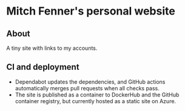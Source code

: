 # Mitch Fenner's personal website

## About

A tiny site with links to my accounts.

## CI and deployment

- Dependabot updates the dependencies, and GitHub actions automatically merges pull requests when all checks pass.
- The site is published as a container to DockerHub and the GitHub container registry, but currently hosted as a static site on Azure.
